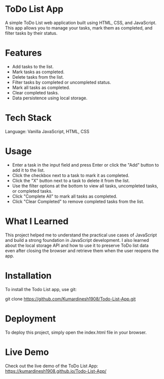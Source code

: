 # ToDo List App
A simple ToDo List web application built using HTML, CSS, and JavaScript. 
This app allows you to manage your tasks, mark them as completed, and filter tasks by their status.

# Features
- Add tasks to the list.
- Mark tasks as completed.
- Delete tasks from the list.
- Filter tasks by completed or uncompleted status.
- Mark all tasks as completed.
- Clear completed tasks.
- Data persistence using local storage.
  
# Tech Stack
Language: Vanilla JavaScript, HTML, CSS

# Usage
- Enter a task in the input field and press Enter or click the "Add" button to add it to the list.
- Click the checkbox next to a task to mark it as completed.
- Click the "X" button next to a task to delete it from the list.
- Use the filter options at the bottom to view all tasks, uncompleted tasks, or completed tasks.
- Click "Complete All" to mark all tasks as completed.
- Click "Clear Completed" to remove completed tasks from the list.

# What I Learned
This project helped me to understand the practical use cases of JavaScript and build a strong foundation in JavaScript development. I also learned about the local storage API and how to use it to preserve ToDo list data even after closing the browser and retrieve them when the user reopens the app.

# Installation
To install the Todo List app, use git:

git clone https://github.com/Kumardinesh1908/Todo-List-App.git

# Deployment
To deploy this project, simply open the index.html file in your browser.

# Live Demo
Check out the live demo of the ToDo List App: https://kumardinesh1908.github.io/Todo-List-App/
